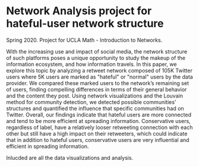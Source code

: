 # Network Analysis project for hateful-user network structure
Spring 2020. Project for UCLA Math - Introduction to Networks. 


With the increasing use and impact of social media, the network structure of such platforms poses a unique opportunity to study the makeup of the information ecosystem, and how information travels. In this paper, we explore this topic by analyzing a retweet network composed of 105K Twitter users where 5K users are marked as "hateful" or "normal" users by the data provider. We compared these marked users to the network’s remaining set of users, finding compelling differences in terms of their general behavior and the content they post. Using network visualizations and the Louvain method for community detection, we detected possible communities’ structures and quantified the influence that specific communities had on Twitter. Overall, our findings indicate that hateful users are more connected and tend to be more efficient at spreading information. Conservative users, regardless of label, have a relatively looser retweeting connection with each other but still have a high impact on their retweeters, which could indicate that in addition to hateful users, conservative users are very influential and efficient in spreading information.

Inlucded are all the data visualizations and analysis.
